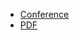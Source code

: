 * [Conference](https://grafana.com/about/events/observabilitycon/2023/berlin/)
* [PDF](2023-03-28--ObservabilityCON_2023_On_the_Road_Keynote.pdf)
